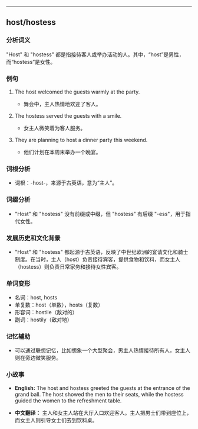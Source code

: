 
---------------
## host/hostess
### 分析词义
"Host" 和 "hostess" 都是指接待客人或举办活动的人。其中，“host”是男性，而“hostess”是女性。

### 例句
1. The host welcomed the guests warmly at the party.
   - 舞会中，主人热情地欢迎了客人。

2. The hostess served the guests with a smile.
   - 女主人微笑着为客人服务。

3. They are planning to host a dinner party this weekend.
   - 他们计划在本周末举办一个晚宴。

### 词根分析
- 词根：-host-，来源于古英语，意为“主人”。

### 词缀分析
- "Host" 和 "hostess" 没有前缀或中缀，但 "hostess" 有后缀 "-ess"，用于指代女性。

### 发展历史和文化背景
- "Host" 和 "hostess" 都起源于古英语，反映了中世纪欧洲的宴请文化和骑士制度。在当时，主人（host）负责接待宾客，提供食物和饮料，而女主人（hostess）则负责日常家务和接待女性宾客。

### 单词变形
- 名词：host, hosts
- 单复数：host（单数），hosts（复数）
- 形容词：hostile（敌对的）
- 副词：hostily（敌对地）

### 记忆辅助
- 可以通过联想记忆，比如想象一个大型聚会，男主人热情接待所有人，女主人则在旁边微笑服务。

### 小故事
- **English:**
  The host and hostess greeted the guests at the entrance of the grand ball. The host showed the men to their seats, while the hostess guided the women to the refreshment table.

- **中文翻译：**
  主人和女主人站在大厅入口欢迎客人。主人把男士们带到座位上，而女主人则引导女士们去到饮料桌。

